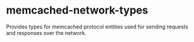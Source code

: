# memcached-network-types

Provides types for memcached protocol entities used for sending requests and responses over the network.
